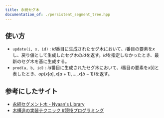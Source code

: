 ```yaml
---
title: 永続セグ木
documentation_of: ./persistent_segment_tree.hpp
---
```


## 使い方
- `update(i, x, id)` : $id$番目に生成されたセグ木において、$i$番目の要素を$x$し、戻り値として生成したセグ木の$id$を返す。$id$を指定しなかったとき、最新のセグ木を基に生成する。
- `prod(a, b, id)` : $id$番目に生成されたセグ木において、$i$番目の要素を$x[i]$と表したとき、$op(x[a],x[a+1],...,x[b-1])$を返す。

## 参考にしたサイト

- [永続セグメント木 - Nyaan's Library](https://nyaannyaan.github.io/library/segment-tree/persistent-segment-tree.hpp.html)
- [木構造の実装テクニック #競技プログラミング](https://qiita.com/tubo28/items/f058582e457f6870a800)